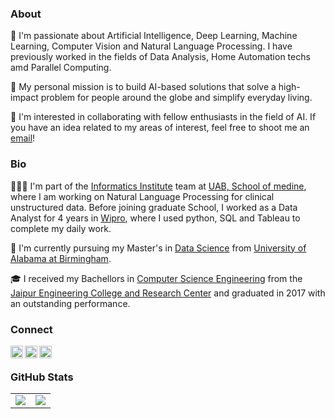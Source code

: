 ### About

🔭 I'm passionate about Artificial Intelligence, Deep Learning, Machine Learning, Computer Vision and Natural Language Processing. I have previously worked in the fields of Data Analysis, Home Automation techs amd Parallel Computing. 

💬 My personal mission is to build AI-based solutions that solve a high-impact problem for people around the globe and simplify everyday living.

👯 I'm interested in collaborating with fellow enthusiasts in the field of AI. If you have an idea related to my areas of interest, feel free to shoot me an [email](mailto:ankit.anandk@gmail.com)! 

### Bio

👨🏻‍💻 I'm part of the [Informatics Institute](https://www.uab.edu/medicine/informatics/) team at [UAB, School of medine](https://www.uab.edu/medicine/home/), where I am working on Natural Language Processing for clinical unstructured data. Before joining graduate School, I worked as a Data Analyst for 4 years in [Wipro](https://www.wipro.com/), where I used python, SQL and Tableau to complete my daily work.

🌱 I'm currently pursuing my Master's in [Data Science](https://www.uab.edu/cas/computerscience/graduate-programs/masters-programs/msds) from [University of Alabama at Birmingham](https://www.uab.edu/home/). 

🎓 I received my Bachellors in [Computer Science Engineering](https://jecrcuniversity.edu.in/department-of-cse#about) from the [Jaipur Engineering College and Research Center](https://jecrcuniversity.edu.in/) and graduated in 2017 with an outstanding performance.

### Connect

<a href="www.linkedin.com/in/ankitkanand">
  <img align="left" alt="Ankit Anand's LinkedIn" width="20px" height="20px" src="https://cdn.icon-icons.com/icons2/1753/PNG/512/iconfinder-social-media-applications-14linkedin-4102586_113786.png" />
</a>
<a href="https://www.instagram.com/ankit_k.anand/">
  <img align="left" alt="Ankit Anand's Instagram" width="20px" height="20px" src="https://raw.githubusercontent.com/rahuldkjain/github-profile-readme-generator/master/src/images/icons/Social/instagram.svg" />
</a>
<a href="https://twitter.com/Ankitanandk">
  <img align="left" alt="Ankit Anand's Twitter" width="20px" height="20px" src="https://cdn.icon-icons.com/icons2/1753/PNG/512/iconfinder-social-media-applications-6twitter-4102580_113802.png" />
</a>
<br/>

### GitHub Stats

<table class="center" style="width:100%;">
  <tr>
    <td align="center">
  <img align="center" src="https://github-readme-stats.vercel.app/api?username=ankitanandk&count_private=true&show_icons=true&theme=onedark&hide_border=true" />
    </td>
    <td align="center">
  <img align="center" src="https://github-readme-stats.vercel.app/api/top-langs/?username=ankitanandk&langs_count=10&layout=compact&theme=onedark&hide_border=true" />
</td>
  </tr>
</table>
